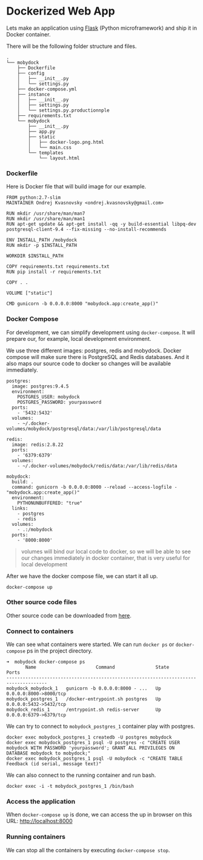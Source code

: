 # Dockerized Web App

Lets make an application using [Flask](http://flask.pocoo.org) \(Python microframework\) and ship it in Docker container.

There will be the following folder structure and files.

```
.
└── mobydock
    ├── Dockerfile
    ├── config
    │   ├── __init__.py
    │   └── settings.py
    ├── docker-compose.yml
    ├── instance
    │   ├── __init__.py
    │   ├── settings.py
    │   └── settings.py.productionnple
    ├── requirements.txt
    └── mobydock
        ├── __init__.py
        ├── app.py
        ├── static
        │   ├── docker-logo.png.html
        │   └── main.css
        └── templates
            └── layout.html
```

### Dockerfile

Here is Docker file that will build image for our example.

```
FROM python:2.7-slim
MAINTAINER Ondrej Kvasnovsky <ondrej.kvasnovsky@gmail.com>

RUN mkdir /usr/share/man/man7
RUN mkdir /usr/share/man/man1
RUN apt-get update && apt-get install -qq -y build-essential libpq-dev postgresql-client-9.4 --fix-missing --no-install-recommends

ENV INSTALL_PATH /mobydock
RUN mkdir -p $INSTALL_PATH

WORKDIR $INSTALL_PATH

COPY requirements.txt requirements.txt
RUN pip install -r requirements.txt

COPY . .

VOLUME ["static"]

CMD gunicorn -b 0.0.0.0:8000 "mobydock.app:create_app()"
```

### Docker Compose

For development, we can simplify development using `docker-compose`. It will prepare our, for example, local development environment.

We use three different images: postgres, redis and mobydock. Docker compose will make sure there is PostgreSQL and Redis databases. And it also maps our source code to docker so changes will be available immediately.

```
postgres:
  image: postgres:9.4.5
  environment:
    POSTGRES_USER: mobydock
    POSTGRES_PASSWORD: yourpassword
  ports:
    - '5432:5432'
  volumes:
    - ~/.docker-volumes/mobydock/postgresql/data:/var/lib/postgresql/data

redis:
  image: redis:2.8.22
  ports:
    - '6379:6379'
  volumes:
    - ~/.docker-volumes/mobydock/redis/data:/var/lib/redis/data

mobydock:
  build: .
  command: gunicorn -b 0.0.0.0:8000 --reload --access-logfile - "mobydock.app:create_app()"
  environment:
    PYTHONUNBUFFERED: "true"
  links:
    - postgres
    - redis
  volumes:
    - .:/mobydock
  ports:
    - '8000:8000'
```

> volumes will bind our local code to docker, so we will be able to see our changes immediately in docker container, that is very useful for local development

After we have the docker compose file, we can start it all up.

```
docker-compose up
```

### Other source code files

Other source code can be downloaded from [here](https://www.dropbox.com/sh/5l400rrycpe81m5/AACRcys5LusPrgYJchdvKWWla?dl=0).

### Connect to containers

We can see what containers were started. We can run `docker ps` or `docker-compose` ps in the project directory.

```
➜  mobydock docker-compose ps
       Name                      Command               State           Ports
-------------------------------------------------------------------------------------
mobydock_mobydock_1   gunicorn -b 0.0.0.0:8000 - ...   Up      0.0.0.0:8000->8000/tcp
mobydock_postgres_1   /docker-entrypoint.sh postgres   Up      0.0.0.0:5432->5432/tcp
mobydock_redis_1      /entrypoint.sh redis-server      Up      0.0.0.0:6379->6379/tcp
```

We can try to connect to `mobydock_postgres_1` container play with postgres.

```
docker exec mobydock_postgres_1 createdb -U postgres mobydock
docker exec mobydock_postgres_1 psql -U postgres -c "CREATE USER mobydock WITH PASSWORD 'yourpassword'; GRANT ALL PRIVILEGES ON DATABASE mobydock to mobydock;"
docker exec mobydock_postgres_1 psql -U mobydock -c "CREATE TABLE Feedback (id serial, message text)"
```

We can also connect to the running container and run bash.

```
docker exec -i -t mobydock_postgres_1 /bin/bash
```

### Access the application

When `docker-compose up` is done, we can access the up in browser on this URL: [http://localhost:8000](http://localhost:8000)

### Running containers

We can stop all the containers by executing `docker-compose stop`.


